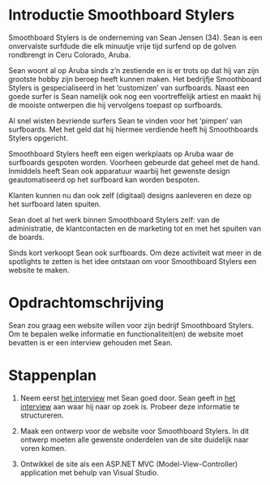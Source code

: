 

Introductie Smoothboard Stylers
===============================


Smoothboard Stylers is de onderneming van Sean Jensen (34). Sean is een
onvervalste surfdude die elk minuutje vrije tijd surfend op de golven rondbrengt
in Ceru Colorado, Aruba.

Sean woont al op Aruba sinds z’n zestiende en is er trots op dat hij van zijn
grootste hobby zijn beroep heeft kunnen maken. Het bedrijfje Smoothboard Stylers
is gespecialiseerd in het ‘customizen’ van surfboards. Naast een goede surfer is
Sean namelijk ook nog een voortreffelijk artiest en maakt hij de mooiste
ontwerpen die hij vervolgens toepast op surfboards.

Al snel wisten bevriende surfers Sean te vinden voor het ‘pimpen’ van
surfboards. Met het geld dat hij hiermee verdiende heeft hij Smoothboards
Stylers opgericht.



Smoothboard Stylers heeft een eigen werkplaats op Aruba waar de surfboards
gespoten worden. Voorheen gebeurde dat geheel met de hand. Inmiddels heeft Sean
ook apparatuur waarbij het gewenste design geautomatiseerd op het surfboard kan
worden bespoten.

Klanten kunnen nu dan ook zelf (digitaal) designs aanleveren en deze op het
surfboard laten spuiten.


Sean doet al het werk binnen Smoothboard Stylers zelf: van de administratie, de
klantcontacten en de marketing tot en met het spuiten van de boards.

Sinds kort verkoopt Sean ook surfboards. Om deze activiteit wat meer in de
spotlights te zetten is het idee ontstaan om voor Smoothboard Stylers een
website te maken.

Opdrachtomschrijving
============================

Sean zou graag een website willen voor zijn bedrijf Smoothboard Stylers. Om te
bepalen welke informatie en functionaliteit(en) de website moet bevatten is er
een interview gehouden met Sean.

Stappenplan
===========

1.  Neem eerst [het interview](interview.md) met Sean goed door. Sean geeft in
    [het interview](interview.md) aan waar hij naar op zoek is. Probeer deze
    informatie te structureren.

2.  Maak een ontwerp voor de website voor Smoothboard Stylers. In dit ontwerp
    moeten alle gewenste onderdelen van de site duidelijk naar voren komen.

3.  Ontwikkel de site als een ASP.NET MVC (Model-View-Controller) application
    met behulp van Visual Studio.
